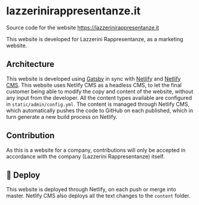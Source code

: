 # lazzerinirappresentanze.it
Source code for the website https://lazzerinirappresentanze.it

This website is developed for Lazzerini Rappresentanze, as a marketing website.

## Architecture
This website is developed using [Gatsby](https://www.gatsbyjs.org/) in sync with [Netlify](https://www.netlify.com) and [Netlify CMS](https://www.netlifycms.org/).
This website uses Netlify CMS as a headless CMS, to let the final customer being able to modify the copy and content of the website, without any input from the developer. All the content types available are configured in `static/admin/config.yml`. The content is managed through Netlify CMS, which automatically pushes the code to GitHub on each published, which in turn generate a new build process on Netlify.

## Contribution

As this is a website for a company, contributions will only be accepted in accordance with the company (Lazzerini Rappresentanze) itself.

## 💫 Deploy
This website is deployed through Netlify, on each push or merge into master. Netlify CMS also deploys all the text changes to the `content` folder.